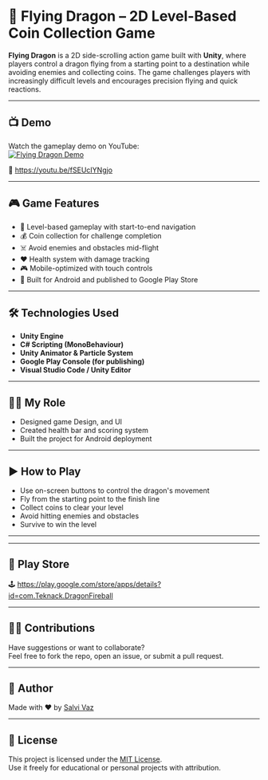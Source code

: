 # 🐉 Flying Dragon – 2D Level-Based Coin Collection Game

**Flying Dragon** is a 2D side-scrolling action game built with **Unity**, where players control a dragon flying from a starting point to a destination while avoiding enemies and collecting coins. The game challenges players with increasingly difficult levels and encourages precision flying and quick reactions.

---

## 📺 Demo

Watch the gameplay demo on YouTube:  
[![Flying Dragon Demo](https://img.youtube.com/vi/fSEUcIYNgjo/0.jpg)](https://youtu.be/fSEUcIYNgjo)

🔗 https://youtu.be/fSEUcIYNgjo

---

## 🎮 Game Features

- 🐉 Level-based gameplay with start-to-end navigation  
- 💰 Coin collection for challenge completion  
- ☠️ Avoid enemies and obstacles mid-flight  
- ❤️ Health system with damage tracking  
- 🎮 Mobile-optimized with touch controls  
- 📱 Built for Android and published to Google Play Store
  
---

## 🛠️ Technologies Used

- **Unity Engine**
- **C# Scripting (MonoBehaviour)**
- **Unity Animator & Particle System**
- **Google Play Console (for publishing)**
- **Visual Studio Code / Unity Editor**

---

## 👨‍💻 My Role

- Designed game Design, and UI  
- Created health bar and scoring system  
- Built the project for Android deployment
  
---

## ▶️ How to Play

- Use on-screen buttons to control the dragon's movement  
- Fly from the starting point to the finish line  
- Collect coins to clear your level  
- Avoid hitting enemies and obstacles  
- Survive to win the level

---


---

## 📱 Play Store

🕹️ https://play.google.com/store/apps/details?id=com.Teknack.DragonFireball

---

## 🙋‍♂️ Contributions

Have suggestions or want to collaborate?  
Feel free to fork the repo, open an issue, or submit a pull request.

---

## 👤 Author

Made with ❤️ by [Salvi Vaz](https://github.com/vazsalvi)  

---

## 📄 License

This project is licensed under the [MIT License](./LICENSE).  
Use it freely for educational or personal projects with attribution.

